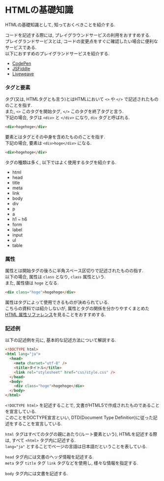 # HTMLの基礎知識
HTMLの基礎知識として, 知っておくべきことを紹介する.  

コードを記述する際には, プレイグラウンドサービスの利用をおすすめする.  
プレイグランドサービスとは, コードの変更点をすぐに確認したい場合に便利なサービスである.  
以下におすすめのプレイグランドサービスを紹介する.
- [CodePen](https://codepen.io/)
- [JSFiddle](https://jsfiddle.net/)
- [Liveweave](https://liveweave.com/)


### タグと要素
タグ(又は, HTMLタグとも言う)とはHTMLにおいて `<>` や `</>` で記述されたもののことを指す.  
また, `<>` このタグを開始タグ, `</>` このタグを終了タグと言う.  
下記の場合, タグは `<div>` と `</div>` になり, `div` タグと呼ばれる.

```html
<div>hogehoge</div>
```

要素とはタグとその中身を含めたもののことを指す.  
下記の場合, 要素は `<div>hoge</div>` になる.

```html
<div>hogehoge</div>
```

タグの種類は多く, 以下ではよく使用するタグを紹介する.
- html
- head
- title
- meta
- link
- body
- div
- p
- a
- h1 ~ h6
- form
- label
- input
- ul
- table


### 属性
属性とは開始タグの後ろに半角スペース区切りで記述されたものの指す.  
以下の場合, 属性は `class` となり, `class` 属性という.  
また, 属性値は `hoge` となる.

```html
<div class="hoge">hogehoge</div>
```

属性はタグによって使用できるものが決められている.  
こちらの資料では紹介しないが, 属性とタグの関係を分かりやすくまとめた[HTML 属性リファレンス](https://developer.mozilla.org/ja/docs/Web/HTML/Attributes)を見ることをおすすめする.


### 記述例
以下の記述例を元に, 基本的な記述方法について解説する.

```html
<!DOCTYPE html>
<html lang="ja">
  <head>
    <meta charset="utf-8" />
    <title>タイトル</title>
    <link rel="stylesheet" href="css/style.css" />
  </head>
  <body>
    <div class="hoge">hogehoge</div>
  </body>
</html>
```

`<!DOCTYPE html>` を記述することで, 文書がHTML5で作成されたものであることを宣言している.  
このことをDOCTYPE宣言といい, DTD(Document Type Definition)に従った記述をすることを宣言している.

`html` タグはすべてのタグの親にあたり(ルート要素という), HTMLを記述する際は, すべて `<html>` タグ内に記述する.  
`lang="ja"` とすることでページの言語は日本語だということを表している.

`head` タグ内には文書のヘッダ情報を記述する.  
`meta` タグ `title` タグ `link` タグなどを使用し, 様々な情報を指定する.  

`body` タグ内には文書を記述する.  
